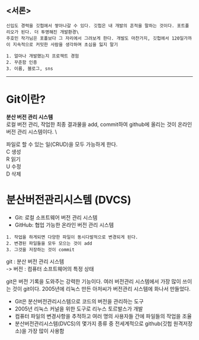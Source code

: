 ## <서론>

```
신입도 경력을 깃헙에서 쌓아나갈 수 있다. 깃헙은 내 개발의 흔적을 말하는 것이다. 포트폴리오가 된다. 더 투명해진 개발환경\
주호민 작가님은 포폴보다 그 자리에서 그려보게 한다. 개발도 마찬가지, 깃헙에서 120일가까이 지속적으로 커밋한 사람을 생각하며 초심을 잃지 말기

1. 얼마나 개발했는지 프로잭트 경험
2. 꾸준함 인증
3. 이름, 블로그, sns
```

---

# Git이란?

**분산 버전 관리 시스템**\
로컬 버전 관리, 작업한 최종 결과물을 add, commit하여 github에 올리는 것이 온라인 버전 관리 시스템이다. \

파일로 할 수 있는 일(CRUD)을 모두 가능하게 한다.\
C 생성\
R 읽기\
U 수정\
D 삭제

# 분산버전관리시스템 (DVCS)

- Git: 로컬 소프트웨어 버전 관리 시스템
- GitHub: 협업 가능한 온라인 버전 관리 시스템

```
1. 작업을 하게되면 다양한 파일이 동시다발적으로 변경되게 된다.
2. 변경된 파일들을 모두 모으는 것이 add
3. 그것을 저장하는 것이 commit
```

git : 분산 버전 관리 시스템\
 -> 버전 : 컴퓨터 소프트웨어의 특정 상태

git은 버전 기록을 도와주는 강력한 기능이다. 여러 버전관리 시스템에서 가장 많이 쓰이는 것이 git이다. 2005년에 리눅스 만든 아저씨가 버전관리 시스템에 화나서 만들었다.

- Git은 분산버전관리시스템으로 코드의 버전을 관리하는 도구
- 2005년 리눅스 커널을 위한 도구로 리누스 토르발스가 개발
- 컴퓨터 파일의 변경사항을 추적하고 여러 명의 사용자들 간에 파일들의 작업을 조율
- 분산버전관리시스템(DVCS)의 몇가지 종류 중 전세계적으로 github(깃헙 원격저장소)을 가장 많이 사용함
